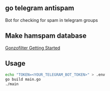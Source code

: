 ## go telegram antispam

Bot for checking for spam in telegram groups

## Make hamspam database

[Gonzofilter Getting Started](https://github.com/gsauthof/gonzofilter#getting-started)

## Usage

```bash
echo "TOKEN=<YOUR_TELEGRAM_BOT_TOKEN>" > .env
go build main.go
./main
```

